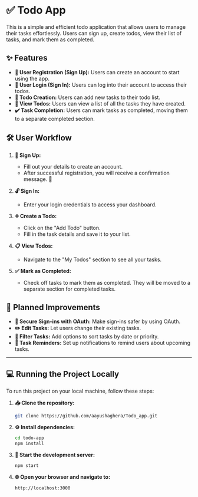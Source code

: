 # ✅ Todo App

This is a simple and efficient todo application that allows users to manage their tasks effortlessly. Users can sign up, create todos, view their list of tasks, and mark them as completed.

## ✨ Features

- **🔐 User Registration (Sign Up):** Users can create an account to start using the app.
- **🔑 User Login (Sign In):** Users can log into their account to access their todos.
- **📝 Todo Creation:** Users can add new tasks to their todo list.
- **👀 View Todos:** Users can view a list of all the tasks they have created.
- **✔️ Task Completion:** Users can mark tasks as completed, moving them to a separate completed section.

## 🛠️ User Workflow

1. **🚀 Sign Up:**
   - Fill out your details to create an account.
   - After successful registration, you will receive a confirmation message. 🎉

2. **🔓 Sign In:**
   - Enter your login credentials to access your dashboard.

3. **➕ Create a Todo:**
   - Click on the "Add Todo" button.
   - Fill in the task details and save it to your list.

4. **📋 View Todos:**
   - Navigate to the "My Todos" section to see all your tasks.

5. **✅ Mark as Completed:**
   - Check off tasks to mark them as completed. They will be moved to a separate section for completed tasks.

## 🚀 Planned Improvements

- **🔐 Secure Sign-ins with OAuth:** Make sign-ins safer by using OAuth.
- **✏️ Edit Tasks:** Let users change their existing tasks.
- **📅 Filter Tasks:** Add options to sort tasks by date or priority.
- **🔔 Task Reminders:** Set up notifications to remind users about upcoming tasks.

---

## 💻 Running the Project Locally

To run this project on your local machine, follow these steps:

1. **📥 Clone the repository:**
   ```bash
   git clone https://github.com/aayushaghera/Todo_app.git   
   ```
2. **⚙️ Install dependencies:**
   ```bash
   cd todo-app
   npm install
3. **🚀 Start the development server:**
   ```bash
   npm start

4. **🌐 Open your browser and navigate to:**
   ```bash
   http://localhost:3000
